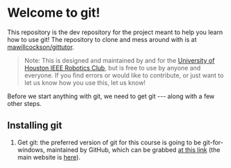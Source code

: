 # Welcome to git!

This repository is the dev repository for the project meant to help you learn how to use git! The repository to clone and mess around with is at [mawillcockson/gittutor](http://www.github.com/mawillcockson/gittutor).

> Note: This is designed and maintained by and for the [University of Houston IEEE Robotics Club](http://www.ieeeuh.org/), but is free to use by anyone and everyone. If you find errors or would like to contribute, or just want to let us know how you use this, let us know!

Before we start anything with git, we need to get git ---  along with a few other steps.

## Installing git
 1. Get git: the preferred version of git for this course is going to be git-for-windows, maintained by GitHub, which can be grabbed [at this link](https://github.com/git-for-windows/git/releases/latest) (the main website is [here](http://git-for-windows.github.io/)).
